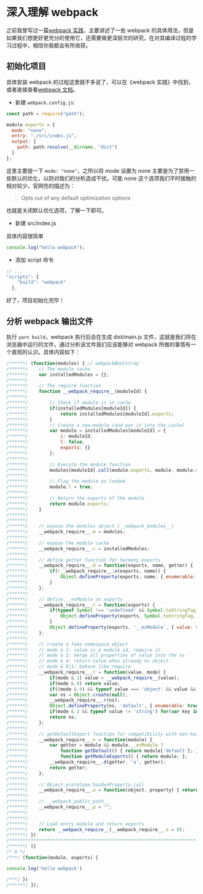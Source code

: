 <!--
 * @Descripttion:
 * @version:
 * @Author: chao
 * @Date: 2019-08-09 10:16:58
 * @LastEditors: chao
 * @LastEditTime: 2019-08-09 11:00:35
 -->

# 深入理解 webpack

之前我曾写过一篇[webpack 实践](https://github.com/wfatec/webpack-dev-env)，主要讲述了一些 webpack 的具体用法，但是如果我们想更好更充分的使用它，还需要做更深层次的研究，在对其编译过程的学习过程中，相信你我都会有所收获。

## 初始化项目

具体安装 webpack 的过程这里就不多说了，可以在《webpack 实践》中找到，或者直接查看[webpack 文档](https://webpack.js.org/concepts/)。

- 新建 `webpack.config.js`:

```js
const path = require("path");

module.exports = {
  mode: "none",
  entry: "./src/index.js",
  output: {
    path: path.resolve(__dirname, "dist")
  }
};
```

这里主要提一下 `mode: "none"`，之所以将 mode 设置为 none 主要是为了禁用一些默认的优化，以防对我们的分析造成干扰。可能 none 这个选项我们平时接触的相对较少，官网伤的描述为：

> Opts out of any default optimization options

也就是关闭默认优化选项，了解一下即可。

- 新建 src/index.js

具体内容很简单

```js
console.log("hello webpack");
```

- 添加 script 命令

```js
// ...
"scripts": {
    "build": "webpack"
  },
```

好了，项目初始化完毕！

## 分析 webpack 输出文件

执行 `yarn build`，webpack 执行后会在生成 dist/main.js 文件，这就是我们将在浏览器中运行的文件，通过分析该文件我们应该能够对 webpack 所做的事情有一个直观的认识。具体内容如下：

```js
/******/ (function(modules) { // webpackBootstrap
/******/ 	// The module cache
/******/ 	var installedModules = {};
/******/
/******/ 	// The require function
/******/ 	function __webpack_require__(moduleId) {
/******/
/******/ 		// Check if module is in cache
/******/ 		if(installedModules[moduleId]) {
/******/ 			return installedModules[moduleId].exports;
/******/ 		}
/******/ 		// Create a new module (and put it into the cache)
/******/ 		var module = installedModules[moduleId] = {
/******/ 			i: moduleId,
/******/ 			l: false,
/******/ 			exports: {}
/******/ 		};
/******/
/******/ 		// Execute the module function
/******/ 		modules[moduleId].call(module.exports, module, module.exports, __webpack_require__);
/******/
/******/ 		// Flag the module as loaded
/******/ 		module.l = true;
/******/
/******/ 		// Return the exports of the module
/******/ 		return module.exports;
/******/ 	}
/******/
/******/
/******/ 	// expose the modules object (__webpack_modules__)
/******/ 	__webpack_require__.m = modules;
/******/
/******/ 	// expose the module cache
/******/ 	__webpack_require__.c = installedModules;
/******/
/******/ 	// define getter function for harmony exports
/******/ 	__webpack_require__.d = function(exports, name, getter) {
/******/ 		if(!__webpack_require__.o(exports, name)) {
/******/ 			Object.defineProperty(exports, name, { enumerable: true, get: getter });
/******/ 		}
/******/ 	};
/******/
/******/ 	// define __esModule on exports
/******/ 	__webpack_require__.r = function(exports) {
/******/ 		if(typeof Symbol !== 'undefined' && Symbol.toStringTag) {
/******/ 			Object.defineProperty(exports, Symbol.toStringTag, { value: 'Module' });
/******/ 		}
/******/ 		Object.defineProperty(exports, '__esModule', { value: true });
/******/ 	};
/******/
/******/ 	// create a fake namespace object
/******/ 	// mode & 1: value is a module id, require it
/******/ 	// mode & 2: merge all properties of value into the ns
/******/ 	// mode & 4: return value when already ns object
/******/ 	// mode & 8|1: behave like require
/******/ 	__webpack_require__.t = function(value, mode) {
/******/ 		if(mode & 1) value = __webpack_require__(value);
/******/ 		if(mode & 8) return value;
/******/ 		if((mode & 4) && typeof value === 'object' && value && value.__esModule) return value;
/******/ 		var ns = Object.create(null);
/******/ 		__webpack_require__.r(ns);
/******/ 		Object.defineProperty(ns, 'default', { enumerable: true, value: value });
/******/ 		if(mode & 2 && typeof value != 'string') for(var key in value) __webpack_require__.d(ns, key, function(key) { return value[key]; }.bind(null, key));
/******/ 		return ns;
/******/ 	};
/******/
/******/ 	// getDefaultExport function for compatibility with non-harmony modules
/******/ 	__webpack_require__.n = function(module) {
/******/ 		var getter = module && module.__esModule ?
/******/ 			function getDefault() { return module['default']; } :
/******/ 			function getModuleExports() { return module; };
/******/ 		__webpack_require__.d(getter, 'a', getter);
/******/ 		return getter;
/******/ 	};
/******/
/******/ 	// Object.prototype.hasOwnProperty.call
/******/ 	__webpack_require__.o = function(object, property) { return Object.prototype.hasOwnProperty.call(object, property); };
/******/
/******/ 	// __webpack_public_path__
/******/ 	__webpack_require__.p = "";
/******/
/******/
/******/ 	// Load entry module and return exports
/******/ 	return __webpack_require__(__webpack_require__.s = 0);
/******/ })
/************************************************************************/
/******/ ([
/* 0 */
/***/ (function(module, exports) {

console.log('hello webpack')

/***/ })
/******/ ]);
```